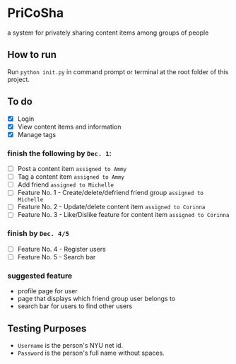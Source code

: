 # PriCoSha
a system for privately sharing content items among groups of people

## How to run
Run `python init.py` in command prompt or terminal at the root folder of this project.

## To do
- [x] Login
- [x] View content items and information
- [x] Manage tags
### finish the following by `Dec. 1`:
- [ ] Post a content item `assigned to Ammy`
- [ ] Tag a content item `assigned to Ammy`
- [ ] Add friend `assigned to Michelle`
- [ ] Feature No. 1 - Create/delete/defriend friend group `assigned to Michelle`
- [ ] Feature No. 2 - Update/delete content item `assigned to Corinna`
- [ ] Feature No. 3 - Like/Dislike feature for content item `assigned to Corinna`
### finish by `Dec. 4/5`
- [ ] Feature No. 4 - Register users
- [ ] Feature No. 5 - Search bar
### suggested feature
- profile page for user
- page that displays which friend group user belongs to
- search bar for users to find other users

## Testing Purposes
- `Username` is the person's NYU net id.
- `Password` is the person's full name without spaces.

